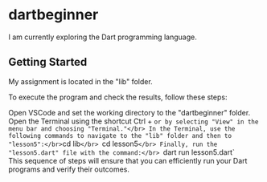 # dartbeginner

I am currently exploring the Dart programming language.

## Getting Started

My assignment is located in the "lib" folder.

To execute the program and check the results, follow these steps: </br>

Open VSCode and set the working directory to the "dartbeginner" folder.</br>
Open the Terminal using the shortcut Ctrl + ` or by selecting "View" in the menu bar and choosing "Terminal."</br>
In the Terminal, use the following commands to navigate to the "lib" folder and then to "lesson5":</br>
`cd lib`</br>
`cd lesson5`</br>
Finally, run the "lesson5.dart" file with the command:</br>
`dart run lesson5.dart`</br>
This sequence of steps will ensure that you can efficiently run your Dart programs and verify their outcomes.







